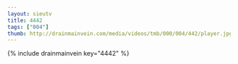 ```yaml
--- 
layout: sieutv
title: 4442
tags: ["004"]
thumb: http://drainmainvein.com/media/videos/tmb/000/004/442/player.jpg
---
```

{% include drainmainvein key="4442" %} 
